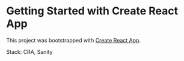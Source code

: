 # Getting Started with Create React App

This project was bootstrapped with [Create React App](https://github.com/facebook/create-react-app).

Stack: CRA, Sanity
